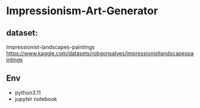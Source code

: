 # Impressionism-Art-Generator

## dataset:
Impressionist-landscapes-paintings
https://www.kaggle.com/datasets/robgonsalves/impressionistlandscapespaintings

## Env
- python3.11
- jupyter notebook

  
